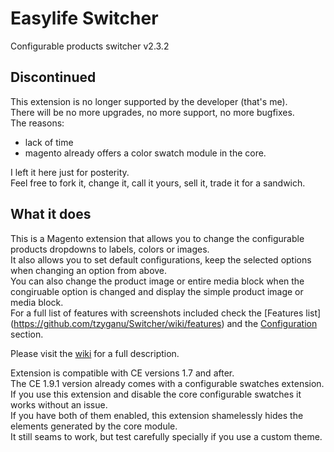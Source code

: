 Easylife Switcher
========

Configurable products switcher v2.3.2

Discontinued
----------
This extension is no longer supported by the developer (that's me).  
There will be no more upgrades, no more support, no more bugfixes.  
The reasons:
 - lack of time  
 - magento already offers a color swatch module in the core.  
 
I left it here just for posterity.  
Feel free to fork it, change it, call it yours, sell it, trade it for a sandwich.  


What it does
-------

This is a Magento extension that allows you to change the configurable products dropdowns to labels, colors or images.  
It also allows you to set default configurations, keep the selected options when changing an option from above.  
You can also change the product image or entire media block when the congiruable option is changed and display the simple product image or media block.  
For a full list of features with screenshots included check the [Features list] (https://github.com/tzyganu/Switcher/wiki/features) and the [Configuration](https://github.com/tzyganu/Switcher/wiki/configuration) section.  

Please visit the [wiki](https://github.com/tzyganu/Switcher/wiki) for a full description.

Extension is compatible with CE versions 1.7 and after.  
The CE 1.9.1 version already comes with a configurable swatches extension.  
If you use this extension and disable the core configurable swatches it works without an issue.  
If you have both of them enabled, this extension shamelessly hides the elements generated by the core module.  
It still seams to work, but test carefully specially if you use a custom theme.   
